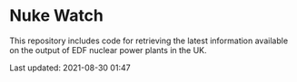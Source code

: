 # Nuke Watch

This repository includes code for retrieving the latest information available on the output of EDF nuclear power plants in the UK.

Last updated: 2021-08-30 01:47